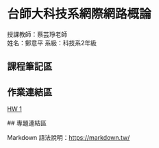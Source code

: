 # 台師大科技系網際網路概論 
授課教師：蔡芸琤老師   
姓名：鄭意平
系級：科技系2年級  

## 課程筆記區  

## 作業連結區  
<p dir="auto"><a href="https://hann0209.github.io/myweb/" rel="nofollow">HW 1</a></p>
## 專題連結區

Markdown 語法說明：https://markdown.tw/

